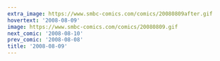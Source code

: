 ```yaml
---
extra_image: https://www.smbc-comics.com/comics/20080809after.gif
hovertext: '2008-08-09'
image: https://www.smbc-comics.com/comics/20080809.gif
next_comic: '2008-08-10'
prev_comic: '2008-08-08'
title: '2008-08-09'
---
```


